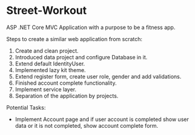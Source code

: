 # Street-Workout

ASP .NET Core MVC Application with a purpose to be a fitness app.

Steps to create a similar web application from scratch:

1. Create and clean project.
2. Introduced data project and configure Database in it.
3. Extend default IdentityUser.
4. Implemented lazy kit theme.
5. Extend register form, create user role, gender and add validations.
6. Finished account complete functionality.
7. Implement service layer.
8. Separation of the application by projects.

Potential Tasks:
- Implement Account page and if user account is completed show user data or it is not completed, show account complete form.
